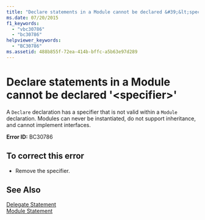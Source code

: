 ```yaml
---
title: "Declare statements in a Module cannot be declared &#39;&lt;specifier&gt;&#39;"
ms.date: 07/20/2015
f1_keywords: 
  - "vbc30786"
  - "bc30786"
helpviewer_keywords: 
  - "BC30786"
ms.assetid: 488b855f-72ea-414b-bffc-a5b63e97d289
---
```

# Declare statements in a Module cannot be declared &#39;&lt;specifier&gt;&#39;
A `Declare` declaration has a specifier that is not valid within a `Module` declaration. Modules can never be instantiated, do not support inheritance, and cannot implement interfaces.  
  
 **Error ID:** BC30786  
  
## To correct this error  
  
- Remove the specifier.  
  
## See Also  
 [Delegate Statement](../../visual-basic/language-reference/statements/delegate-statement.md)  
 [Module Statement](../../visual-basic/language-reference/statements/module-statement.md)
